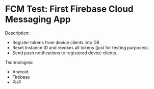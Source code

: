 # FCM Test: First Firebase Cloud Messaging App

Description:

 * Register tokens from device clients into DB.
 * Reset Instance ID and revokes all tokens (just for testing purposes).
 * Send push notifications to registered device clients.

Technologies:

 * Android
 * Firebase
 * PHP
